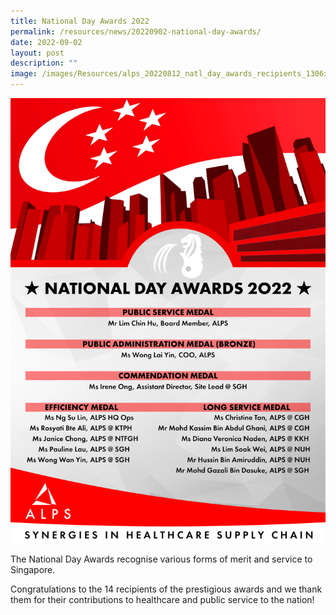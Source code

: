 ```yaml
---
title: National Day Awards 2022
permalink: /resources/news/20220902-national-day-awards/
date: 2022-09-02
layout: post
description: ""
image: /images/Resources/alps_20220812_natl_day_awards_recipients_1306x1844.png
---
```

![](/images/Resources/alps_20220812_natl_day_awards_recipients_1306x1844.png)


The National Day Awards recognise various forms of merit and service to Singapore.

Congratulations to the 14 recipients of the prestigious awards and we thank them for their contributions to healthcare and public service to the nation!